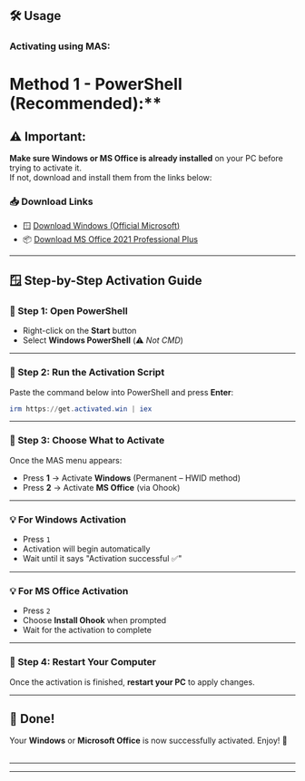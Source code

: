 ## 🛠️ Usage
### Activating using MAS:


# Method 1 - PowerShell (Recommended):**

## ⚠️ Important:
**Make sure Windows or MS Office is already installed** on your PC before trying to activate it.  
If not, download and install them from the links below:

### 📥 Download Links
- 🪟 [Download Windows (Official Microsoft)](https://www.microsoft.com/en-us/software-download/windows11)
- 📦 [Download MS Office 2021 Professional Plus](https://answers.microsoft.com/en-us/msoffice/forum/all/office-2021-professional-plus-download-link/d1072227-6f49-43c8-bbb1-193912592d4a)

---

## 🪟 Step-by-Step Activation Guide

### 🔹 Step 1: Open PowerShell
- Right-click on the **Start** button
- Select **Windows PowerShell** (⚠️ _Not CMD_)

---

### 🔹 Step 2: Run the Activation Script

Paste the command below into PowerShell and press **Enter**:
```powershell
irm https://get.activated.win | iex
```

---

### 🔹 Step 3: Choose What to Activate

Once the MAS menu appears:

- Press **1** → Activate **Windows** (Permanent – HWID method)
- Press **2** → Activate **MS Office** (via Ohook)

---

### 💡 For Windows Activation
- Press `1`
- Activation will begin automatically
- Wait until it says "Activation successful ✅"

---

### 💡 For MS Office Activation
- Press `2`
- Choose **Install Ohook** when prompted
- Wait for the activation to complete

---

### 🔁 Step 4: Restart Your Computer
Once the activation is finished, **restart your PC** to apply changes.

---

## 🎉 Done!
Your **Windows** or **Microsoft Office** is now successfully activated. Enjoy! 🙌
<br><br> 
<hr><hr>
<br><br> 